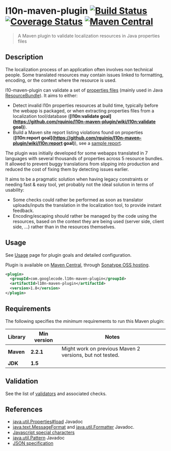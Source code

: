# l10n-maven-plugin [![Build Status](https://travis-ci.org/rquinio/l10n-maven-plugin.svg)](https://travis-ci.org/rquinio/l10n-maven-plugin) [![Coverage Status](https://coveralls.io/repos/rquinio/l10n-maven-plugin/badge.svg)](https://coveralls.io/r/rquinio/l10n-maven-plugin) [![Maven Central](https://maven-badges.herokuapp.com/maven-central/com.googlecode.l10n-maven-plugin/l10n-maven-plugin/badge.svg)](https://maven-badges.herokuapp.com/maven-central/com.googlecode.l10n-maven-plugin/l10n-maven-plugin)

> A Maven plugin to validate localization resources in Java properties files 

## Description

The localization process of an application often involves non technical people. Some translated resources may contain issues linked to formatting, encoding, or the context where the resource is used.

l10-maven-plugin can validate a set of [properties files](http://en.wikipedia.org/wiki/.properties) (mainly used in Java [ResourceBundle](http://docs.oracle.com/javase/1.5.0/docs/api/java/util/ResourceBundle.html)). It aims to either:
  * Detect invalid l10n properties resources at build time, typically before the webapp is packaged, or when extracting properties files from a localization tool/database (**[l10n:validate goal](https://github.com/rquinio/l10n-maven-plugin/wiki/l10n:validate goal)**).
  * Build a Maven site report listing violations found on properties (**[l10n:report goal](https://github.com/rquinio/l10n-maven-plugin/wiki/l10n:report goal)**), see a [sample report](https://cdn.rawgit.com/wiki/rquinio/l10n-maven-plugin/SampleReport.html).

The plugin was initially developed for some webapps translated in 7 languages with several thousands of properties across 5 resource bundles. It allowed to prevent buggy translations from slipping into production and reduced the cost of fixing them by detecting issues earlier.

It aims to be a pragmatic solution when having legacy constraints or needing fast & easy tool, yet probably not the ideal solution in terms of usability:
  * Some checks could rather be performed as soon as translator uploads/inputs the translation in the localization tool, to provide instant feedback.
  * Encoding/escaping should rather be managed by the code using the resources, based on the context they are being used (server side, client side, ...) rather than in the resources themselves.

## Usage

See [Usage](https://github.com/rquinio/l10n-maven-plugin/wiki/Usage) page for plugin goals and detailed configuration.

Plugin is available on [Maven Central](http://search.maven.org/#search|ga|1|g%3A%22com.googlecode.l10n-maven-plugin%22), through [Sonatype OSS hosting](https://oss.sonatype.org).

```xml
<plugin>
  <groupId>com.googlecode.l10n-maven-plugin</groupId>
  <artifactId>l10n-maven-plugin</artifactId>
  <version>1.8</version>
</plugin>
```

## Requirements

The following specifies the _minimum_ requirements to run this Maven plugin:

| Library | Min version | Notes |
|--------|------------|------|
| **Maven** | **2.2.1** | Might work on previous Maven 2 versions, but not tested. |
| **JDK** | **1.5** |  |


## Validation

See the list of [validators](https://github.com/rquinio/l10n-maven-plugin/wiki/Validators) and associated checks.

## References

  * [java.util.Properties#load](http://docs.oracle.com/javase/1.5.0/docs/api/java/util/Properties.html#load%28java.io.InputStream%29) Javadoc
  * [java.text.MessageFormat](http://docs.oracle.com/javase/1.5.0/docs/api/java/text/MessageFormat.html) and [java.util.Formatter](http://docs.oracle.com/javase/1.5.0/docs/api/java/util/Formatter.html) Javadoc.
  * [Javascript special characters](http://www.w3schools.com/js/js_special_characters.asp)
  * [java.util.Pattern](http://docs.oracle.com/javase/1.5.0/docs/api/java/util/regex/Pattern.html) Javadoc
  * [JSON specification](http://json.org/)
